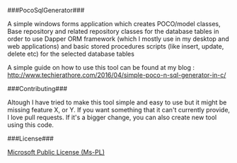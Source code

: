 ###PocoSqlGenerator###

A simple windows forms application which creates POCO/model classes, Base repository and related repository classes for the database tables in order to use Dapper ORM framework (which I mostly use in my desktop and web applications) and basic stored procedures scripts (like insert, update, delete etc) for the selected database tables

A simple guide on how to use this tool can be found at my blog :  http://www.techierathore.com/2016/04/simple-poco-n-sql-generator-in-c/

###Contributing###

Altough I have tried to make this tool simple and easy to use but it might be missing feature X, or Y. If you want something that it can't currently provide, I love pull requests. If it's a bigger change, you can also create new tool using this code.


###License###

[Microsoft Public License (Ms-PL)](http://www.microsoft.com/en-us/openness/licenses.aspx#MPL)

